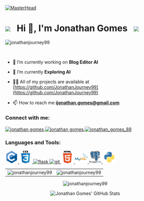 [![MasterHead](https://cdn.dribbble.com/users/1292677/screenshots/6139167/avento.gif)]()

# <img src="https://user-images.githubusercontent.com/74038190/213844263-a8897a51-32f4-4b3b-b5c2-e1528b89f6f3.png" width="50px" /> &nbsp; Hi 👋, I'm Jonathan Gomes &nbsp; <img src="https://user-images.githubusercontent.com/74038190/213844263-a8897a51-32f4-4b3b-b5c2-e1528b89f6f3.png" width="50px" />
  
<p align="left"> 
    <img src="https://komarev.com/ghpvc/?username=jonathanjourney99&label=Profile%20views&color=0e75b6&style=flat" alt="jonathanjourney99" /> 
</p>

<p align="left"> 
    <a href="https://twitter.com/" target="blank">
        <img src="https://img.shields.io/twitter/follow/?logo=twitter&style=for-the-badge" alt="" />
    </a> 
</p>

- 🔭 I’m currently working on **Blog Editor AI**

- 🌱 I’m currently **Exploring AI**

- 👨‍💻 All of my projects are available at [https://github.com/JonathanJourney99](https://github.com/JonathanJourney99)

- 📫 How to reach me **ijonathan.gomes@gmail.com**

<h3 align="left">Connect with me:</h3>
<p align="left">
    <a href="https://linkedin.com/in/jonathan gomes" target="blank">
        <img align="center" src="https://raw.githubusercontent.com/rahuldkjain/github-profile-readme-generator/master/src/images/icons/Social/linked-in-alt.svg" alt="jonathan gomes" height="30" width="40" />
    </a>
    <a href="https://fb.com/jonathan gomes" target="blank">
        <img align="center" src="https://raw.githubusercontent.com/rahuldkjain/github-profile-readme-generator/master/src/images/icons/Social/facebook.svg" alt="jonathan gomes" height="30" width="40" />
    </a>
    <a href="https://www.leetcode.com/jonathan_gomes_88" target="blank">
        <img align="center" src="https://raw.githubusercontent.com/rahuldkjain/github-profile-readme-generator/master/src/images/icons/Social/leet-code.svg" alt="jonathan_gomes_88" height="30" width="40" />
    </a>
</p>

<h3 align="left">Languages and Tools:</h3>
<p align="left"> 
    <a href="https://www.cprogramming.com/" target="_blank" rel="noreferrer"> 
        <img src="https://raw.githubusercontent.com/devicons/devicon/master/icons/c/c-original.svg" alt="c" width="40" height="40"/> 
    </a> 
    <a href="https://www.w3schools.com/css/" target="_blank" rel="noreferrer"> 
        <img src="https://raw.githubusercontent.com/devicons/devicon/master/icons/css3/css3-original-wordmark.svg" alt="css3" width="40" height="40"/> 
    </a> 
    <a href="https://flask.palletsprojects.com/" target="_blank" rel="noreferrer"> 
        <img src="https://www.vectorlogo.zone/logos/pocoo_flask/pocoo_flask-icon.svg" alt="flask" width="40" height="40"/> 
    </a> 
    <a href="https://git-scm.com/" target="_blank" rel="noreferrer"> 
        <img src="https://www.vectorlogo.zone/logos/git-scm/git-scm-icon.svg" alt="git" width="40" height="40"/> 
    </a> 
    <a href="https://www.w3.org/html/" target="_blank" rel="noreferrer"> 
        <img src="https://raw.githubusercontent.com/devicons/devicon/master/icons/html5/html5-original-wordmark.svg" alt="html5" width="40" height="40"/> 
    </a> 
    <a href="https://www.mysql.com/" target="_blank" rel="noreferrer"> 
        <img src="https://raw.githubusercontent.com/devicons/devicon/master/icons/mysql/mysql-original-wordmark.svg" alt="mysql" width="40" height="40"/> 
    </a> 
    <a href="https://www.postgresql.org" target="_blank" rel="noreferrer"> 
        <img src="https://raw.githubusercontent.com/devicons/devicon/master/icons/postgresql/postgresql-original-wordmark.svg" alt="postgresql" width="40" height="40"/> 
    </a> 
    <a href="https://www.python.org" target="_blank" rel="noreferrer"> 
        <img src="https://raw.githubusercontent.com/devicons/devicon/master/icons/python/python-original.svg" alt="python" width="40" height="40"/> 
    </a> 
</p>

<table align="center">
  <tr>
    <td>
      <img src="https://github-readme-stats.vercel.app/api/top-langs?username=jonathanjourney99&show_icons=true&locale=en&layout=compact" alt="jonathanjourney99" />
    </td>
    <td>
      <img src="https://github-readme-stats.vercel.app/api?username=jonathanjourney99&show_icons=true&locale=en" alt="jonathanjourney99" />
    </td>
  </tr>
</table>

<p align="center">
    <img src="https://github-readme-streak-stats.herokuapp.com/?user=jonathanjourney99&" alt="jonathanjourney99" />
</p>

<div align="center">
    <img src="https://github-profile-summary-cards.vercel.app/api/cards/profile-details?username=JonathanJourney99&theme=github_dark" alt="Jonathan Gomes' GitHub Stats"/>
</div>
